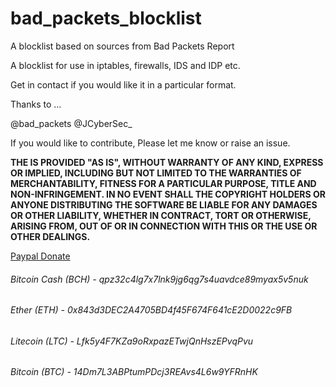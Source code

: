 # bad_packets_blocklist
A blocklist based on sources from Bad Packets Report

A blocklist for use in iptables, firewalls, IDS and IDP etc. 

Get in contact if you would like it in a particular format. 

Thanks to ...

@bad_packets
@JCyberSec_

If you would like to contribute, Please let me know or raise an issue. 

**THE IS PROVIDED "AS IS", WITHOUT WARRANTY OF ANY KIND, EXPRESS OR IMPLIED, INCLUDING BUT NOT LIMITED TO THE WARRANTIES OF MERCHANTABILITY, FITNESS FOR A PARTICULAR PURPOSE, TITLE AND NON-INFRINGEMENT. IN NO EVENT SHALL THE COPYRIGHT HOLDERS OR ANYONE DISTRIBUTING THE SOFTWARE BE LIABLE FOR ANY DAMAGES OR OTHER LIABILITY, WHETHER IN CONTRACT, TORT OR OTHERWISE, ARISING FROM, OUT OF OR IN CONNECTION WITH THIS OR THE USE OR OTHER DEALINGS.** 

[Paypal Donate](https://www.paypal.com/cgi-bin/webscr?cmd=_s-xclick&hosted_button_id=EV8XUGXX76UXQ&source=url)

###### Bitcoin Cash (BCH)  - 	  qpz32c4lg7x7lnk9jg6qg7s4uavdce89myax5v5nuk
###### Ether (ETH) - 				    0x843d3DEC2A4705BD4f45F674F641cE2D0022c9FB
###### Litecoin (LTC) - 			  Lfk5y4F7KZa9oRxpazETwjQnHszEPvqPvu
###### Bitcoin (BTC) - 			    14Dm7L3ABPtumPDcj3REAvs4L6w9YFRnHK
